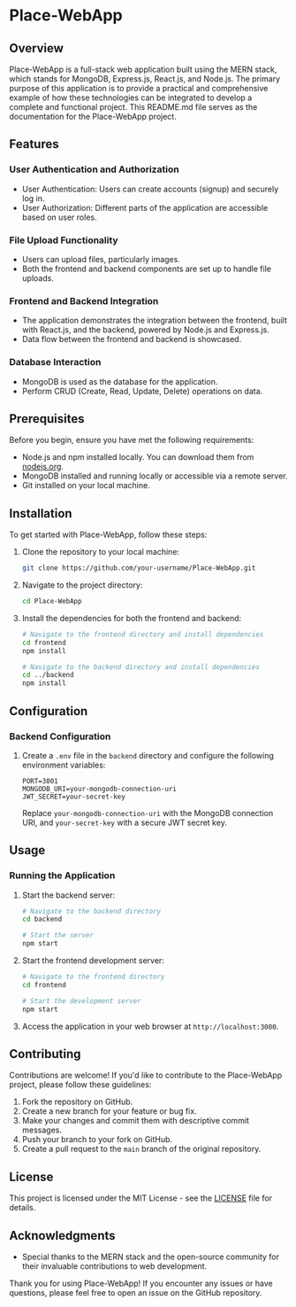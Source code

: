 # Place-WebApp

## Overview

Place-WebApp is a full-stack web application built using the MERN stack, which stands for MongoDB, Express.js, React.js, and Node.js. The primary purpose of this application is to provide a practical and comprehensive example of how these technologies can be integrated to develop a complete and functional project. This README.md file serves as the documentation for the Place-WebApp project.

## Features

### User Authentication and Authorization

- User Authentication: Users can create accounts (signup) and securely log in.
- User Authorization: Different parts of the application are accessible based on user roles.

### File Upload Functionality

- Users can upload files, particularly images.
- Both the frontend and backend components are set up to handle file uploads.

### Frontend and Backend Integration

- The application demonstrates the integration between the frontend, built with React.js, and the backend, powered by Node.js and Express.js.
- Data flow between the frontend and backend is showcased.

### Database Interaction

- MongoDB is used as the database for the application.
- Perform CRUD (Create, Read, Update, Delete) operations on data.

## Prerequisites

Before you begin, ensure you have met the following requirements:

- Node.js and npm installed locally. You can download them from [nodejs.org](https://nodejs.org/).
- MongoDB installed and running locally or accessible via a remote server.
- Git installed on your local machine.

## Installation

To get started with Place-WebApp, follow these steps:

1. Clone the repository to your local machine:

   ```bash
   git clone https://github.com/your-username/Place-WebApp.git
   ```

2. Navigate to the project directory:

   ```bash
   cd Place-WebApp
   ```

3. Install the dependencies for both the frontend and backend:

   ```bash
   # Navigate to the frontend directory and install dependencies
   cd frontend
   npm install

   # Navigate to the backend directory and install dependencies
   cd ../backend
   npm install
   ```

## Configuration

### Backend Configuration

1. Create a `.env` file in the `backend` directory and configure the following environment variables:

   ```env
   PORT=3001
   MONGODB_URI=your-mongodb-connection-uri
   JWT_SECRET=your-secret-key
   ```

   Replace `your-mongodb-connection-uri` with the MongoDB connection URI, and `your-secret-key` with a secure JWT secret key.

## Usage

### Running the Application

1. Start the backend server:

   ```bash
   # Navigate to the backend directory
   cd backend

   # Start the server
   npm start
   ```

2. Start the frontend development server:

   ```bash
   # Navigate to the frontend directory
   cd frontend

   # Start the development server
   npm start
   ```

3. Access the application in your web browser at `http://localhost:3000`.

## Contributing

Contributions are welcome! If you'd like to contribute to the Place-WebApp project, please follow these guidelines:

1. Fork the repository on GitHub.
2. Create a new branch for your feature or bug fix.
3. Make your changes and commit them with descriptive commit messages.
4. Push your branch to your fork on GitHub.
5. Create a pull request to the `main` branch of the original repository.

## License

This project is licensed under the MIT License - see the [LICENSE](LICENSE) file for details.

## Acknowledgments

- Special thanks to the MERN stack and the open-source community for their invaluable contributions to web development.

Thank you for using Place-WebApp! If you encounter any issues or have questions, please feel free to open an issue on the GitHub repository.
